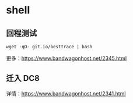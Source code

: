 # shell

## 回程测试

    wget -qO- git.io/besttrace | bash
    
更多：https://www.bandwagonhost.net/2345.html
    
## 迁入 DC8

详情：https://www.bandwagonhost.net/2341.html
